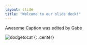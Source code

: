 ```yaml
---
layout: slide
title: "Welcome to our slide deck!"
---
```


Awesome Caption was edited by Gabe

![dodgetocat](https://octodex.github.com/images/dodgetocat_v2.png)
{: .center}
